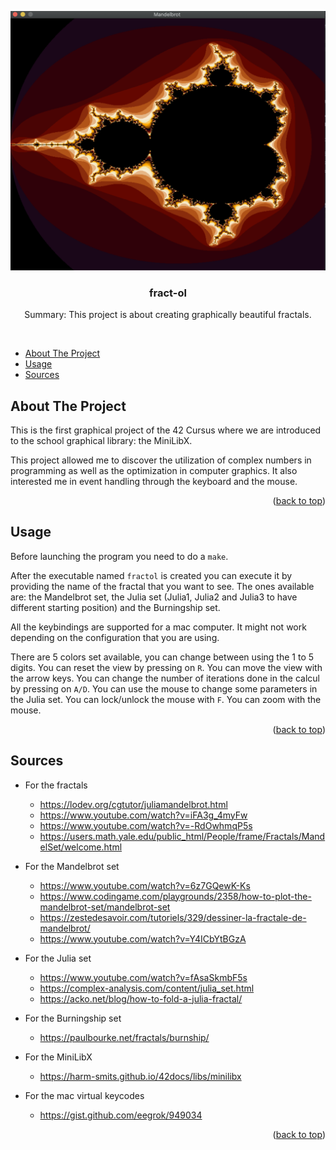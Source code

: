 
<a name="readme-top"></a>

<!-- PROJECT SUMMARY -->
<div align="center">
  <img src="logo.png" alt="Logo" />

  <h3 align="center">fract-ol</h3>

  <p align="center">
    Summary:
    This project is about creating graphically beautiful fractals.
  </p>
  <br>
</div>

<!-- TABLE OF CONTENTS -->

- [About The Project](#about-the-project)
- [Usage](#usage)
- [Sources](#sources)

<!-- ABOUT THE PROJECT -->
## About The Project

This is the first graphical project of the 42 Cursus where we are introduced to the school graphical library: the MiniLibX.

This project allowed me to discover the utilization of complex numbers in programming as well as the optimization in computer graphics. It also interested me in event handling through the keyboard and the mouse.

<p align="right">(<a href="#readme-top">back to top</a>)</p>

<!-- USAGE EXAMPLES -->
## Usage

Before launching the program you need to do a `make`.

After the executable named `fractol` is created you can execute it by providing the name of the fractal that you want to see.
The ones available are: the Mandelbrot set, the Julia set (Julia1, Julia2 and Julia3 to have different starting position) and the Burningship set.

All the keybindings are supported for a mac computer. It might not work depending on the configuration that you are using.

There are 5 colors set available, you can change between using the 1 to 5 digits.
You can reset the view by pressing on `R`.
You can move the view with the arrow keys.
You can change the number of iterations done in the calcul by pressing on `A/D`.
You can use the mouse to change some parameters in the Julia set. You can lock/unlock the mouse with `F`.
You can zoom with the mouse.

<p align="right">(<a href="#readme-top">back to top</a>)</p>

<!-- SOURCES -->
## Sources
* For the fractals
  * https://lodev.org/cgtutor/juliamandelbrot.html
  * https://www.youtube.com/watch?v=iFA3g_4myFw
  * https://www.youtube.com/watch?v=-RdOwhmqP5s
  * https://users.math.yale.edu/public_html/People/frame/Fractals/MandelSet/welcome.html

* For the Mandelbrot set
  * https://www.youtube.com/watch?v=6z7GQewK-Ks
  * https://www.codingame.com/playgrounds/2358/how-to-plot-the-mandelbrot-set/mandelbrot-set
  * https://zestedesavoir.com/tutoriels/329/dessiner-la-fractale-de-mandelbrot/
  * https://www.youtube.com/watch?v=Y4ICbYtBGzA

* For the Julia set
  * https://www.youtube.com/watch?v=fAsaSkmbF5s
  * https://complex-analysis.com/content/julia_set.html
  * https://acko.net/blog/how-to-fold-a-julia-fractal/

* For the Burningship set
  * https://paulbourke.net/fractals/burnship/

* For the MiniLibX
  * https://harm-smits.github.io/42docs/libs/minilibx

* For the mac virtual keycodes
  * https://gist.github.com/eegrok/949034

<p align="right">(<a href="#readme-top">back to top</a>)</p>
